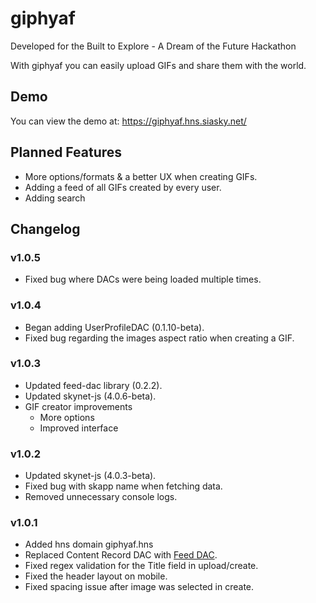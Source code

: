 # giphyaf

Developed for the Built to Explore - A Dream of the Future Hackathon

With giphyaf you can easily upload GIFs and share them with the world.

## Demo

You can view the demo at: https://giphyaf.hns.siasky.net/

## Planned Features

- More options/formats & a better UX when creating GIFs.
- Adding a feed of all GIFs created by every user.
- Adding search

## Changelog

### v1.0.5
- Fixed bug where DACs were being loaded multiple times.

### v1.0.4
- Began adding UserProfileDAC (0.1.10-beta).
- Fixed bug regarding the images aspect ratio when creating a GIF.

### v1.0.3
- Updated feed-dac library (0.2.2).
- Updated skynet-js (4.0.6-beta).
- GIF creator improvements
  - More options
  - Improved interface

### v1.0.2
- Updated skynet-js (4.0.3-beta).
- Fixed bug with skapp name when fetching data.
- Removed unnecessary console logs.

### v1.0.1
- Added hns domain giphyaf.hns
- Replaced Content Record DAC with [Feed DAC](https://github.com/redsolver/feed-dac-library).
- Fixed regex validation for the Title field in upload/create.
- Fixed the header layout on mobile.
- Fixed spacing issue after image was selected in create.